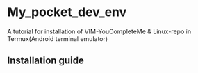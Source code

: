 # My_pocket_dev_env
A tutorial for installation of VIM-YouCompleteMe &amp; Linux-repo in Termux(Android terminal emulator)
## Installation guide

